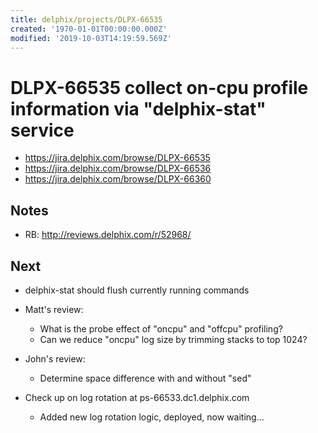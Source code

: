 ```yaml
---
title: delphix/projects/DLPX-66535
created: '1970-01-01T00:00:00.000Z'
modified: '2019-10-03T14:19:59.569Z'
---
```


# DLPX-66535 collect on-cpu profile information via "delphix-stat" service

* https://jira.delphix.com/browse/DLPX-66535
* https://jira.delphix.com/browse/DLPX-66536
* https://jira.delphix.com/browse/DLPX-66360

## Notes

* RB: http://reviews.delphix.com/r/52968/

## Next

* delphix-stat should flush currently running commands

* Matt's review:
  * What is the probe effect of "oncpu" and "offcpu" profiling?
  * Can we reduce "oncpu" log size by trimming stacks to top 1024?
* John's review:
  * Determine space difference with and without "sed"

* Check up on log rotation at ps-66533.dc1.delphix.com
  * Added new log rotation logic, deployed, now waiting...
